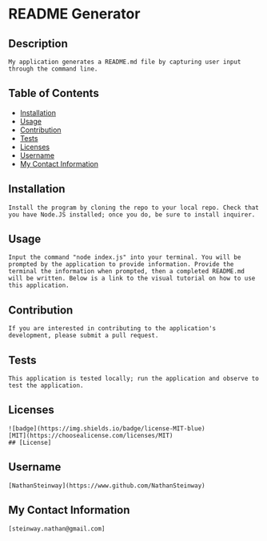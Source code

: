# README Generator
  ## Description
    My application generates a README.md file by capturing user input through the command line.

  ## Table of Contents

  * [Installation](#installation)
  * [Usage](#usage)
  * [Contribution](#contribution)
  * [Tests](#tests)
  * [Licenses](#license)
  * [Username](#githubusername)
  * [My Contact Information](#email)

  ## Installation
    Install the program by cloning the repo to your local repo. Check that you have Node.JS installed; once you do, be sure to install inquirer.
  ## Usage
    Input the command "node index.js" into your terminal. You will be prompted by the application to provide information. Provide the terminal the information when prompted, then a completed README.md will be written. Below is a link to the visual tutorial on how to use this application.
  ## Contribution
    If you are interested in contributing to the application's development, please submit a pull request.
  ## Tests
    This application is tested locally; run the application and observe to test the application.
  ## Licenses
    ![badge](https://img.shields.io/badge/license-MIT-blue)
    [MIT](https://choosealicense.com/licenses/MIT)
    ## [License]
  ## Username
    [NathanSteinway](https://www.github.com/NathanSteinway)
  ## My Contact Information
    [steinway.nathan@gmail.com]
